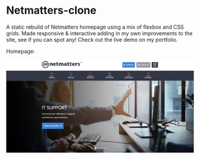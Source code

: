 # Netmatters-clone
A static rebuild of Netmatters homepage using a mix of flexbox and CSS grids. Made responsive & interactive adding in my own improvements to the site, see if you can spot any! Check out the live demo on my portfolio.

Homepage:

![Netmatters Clone Homepage](/img/screenshot.png)
